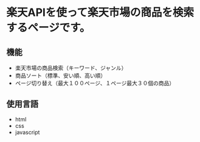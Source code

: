 # 楽天APIを使って楽天市場の商品を検索するページです。

## 機能

- 楽天市場の商品検索（キーワード、ジャンル）
- 商品ソート（標準、安い順、高い順）
- ページ切り替え（最大１００ページ、１ページ最大３０個の商品）

## 使用言語

- html
- css
- javascript
